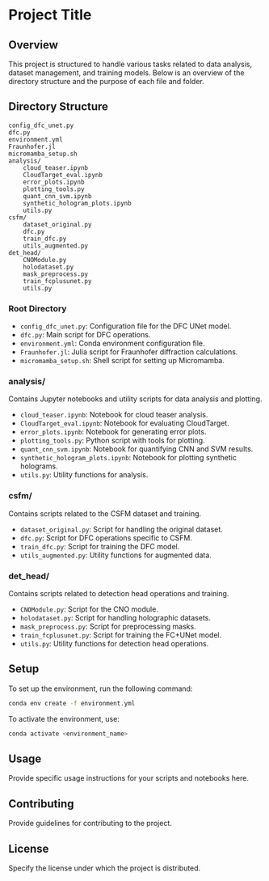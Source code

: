 # Project Title

## Overview

This project is structured to handle various tasks related to data analysis, dataset management, and training models. Below is an overview of the directory structure and the purpose of each file and folder.

## Directory Structure

```
config_dfc_unet.py
dfc.py
environment.yml
Fraunhofer.jl
micromamba_setup.sh
analysis/
    cloud_teaser.ipynb
    CloudTarget_eval.ipynb
    error_plots.ipynb
    plotting_tools.py
    quant_cnn_svm.ipynb
    synthetic_hologram_plots.ipynb
    utils.py
csfm/
    dataset_original.py
    dfc.py
    train_dfc.py
    utils_augmented.py
det_head/
    CNOModule.py
    holodataset.py
    mask_preprocess.py
    train_fcplusunet.py
    utils.py
```

### Root Directory

- `config_dfc_unet.py`: Configuration file for the DFC UNet model.
- `dfc.py`: Main script for DFC operations.
- `environment.yml`: Conda environment configuration file.
- `Fraunhofer.jl`: Julia script for Fraunhofer diffraction calculations.
- `micromamba_setup.sh`: Shell script for setting up Micromamba.

### analysis/

Contains Jupyter notebooks and utility scripts for data analysis and plotting.

- `cloud_teaser.ipynb`: Notebook for cloud teaser analysis.
- `CloudTarget_eval.ipynb`: Notebook for evaluating CloudTarget.
- `error_plots.ipynb`: Notebook for generating error plots.
- `plotting_tools.py`: Python script with tools for plotting.
- `quant_cnn_svm.ipynb`: Notebook for quantifying CNN and SVM results.
- `synthetic_hologram_plots.ipynb`: Notebook for plotting synthetic holograms.
- `utils.py`: Utility functions for analysis.

### csfm/

Contains scripts related to the CSFM dataset and training.

- `dataset_original.py`: Script for handling the original dataset.
- `dfc.py`: Script for DFC operations specific to CSFM.
- `train_dfc.py`: Script for training the DFC model.
- `utils_augmented.py`: Utility functions for augmented data.

### det_head/

Contains scripts related to detection head operations and training.

- `CNOModule.py`: Script for the CNO module.
- `holodataset.py`: Script for handling holographic datasets.
- `mask_preprocess.py`: Script for preprocessing masks.
- `train_fcplusunet.py`: Script for training the FC+UNet model.
- `utils.py`: Utility functions for detection head operations.

## Setup

To set up the environment, run the following command:

```sh
conda env create -f environment.yml
```

To activate the environment, use:

```sh
conda activate <environment_name>
```

## Usage

Provide specific usage instructions for your scripts and notebooks here.

## Contributing

Provide guidelines for contributing to the project.

## License

Specify the license under which the project is distributed.
